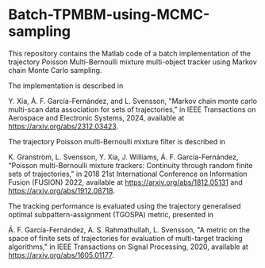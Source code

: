 # Batch-TPMBM-using-MCMC-sampling
This repository contains the Matlab code of a batch implementation of the trajectory Poisson Multi-Bernoulli mixture multi-object tracker using Markov chain Monte Carlo sampling.

The implementation is described in 

Y. Xia, Á. F. García-Fernández, and L. Svensson, "Markov chain monte carlo multi-scan data association for sets of trajectories," in IEEE Transactions on Aerospace and Electronic Systems, 2024, available at https://arxiv.org/abs/2312.03423.

The trajectory Poisson multi-Bernoulli mixture filter is described in

K. Granström, L. Svensson, Y. Xia, J. Williams, Á. F. García-Fernández, "Poisson multi-Bernoulli mixture trackers: Continuity through random finite sets of trajectories," in 2018 21st International Conference on Information Fusion (FUSION) 2022, available at https://arxiv.org/abs/1812.05131 and https://arxiv.org/abs/1912.08718.

The tracking performance is evaluated using the trajectory generalised optimal subpattern-assignment (TGOSPA) metric, presented in

Á. F. García-Fernández, A. S. Rahmathullah, L. Svensson, "A metric on the space of finite sets of trajectories for evaluation of multi-target tracking algorithms," in IEEE Transactions on Signal Processing, 2020, available at https://arxiv.org/abs/1605.01177.
